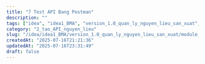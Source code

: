 ```yaml
---
title: "7 Test API Bang Postman"
description: ""
tags: ["idea", "idea1_BMA", "version_1.0_quan_ly_nguyen_lieu_san_xuat", "module_1_nguyen_lieu", "2_tao_API_nguyen_lieu"]
category: "2_tao_API_nguyen_lieu"
slug: "/idea/idea1_BMA/version_1.0_quan_ly_nguyen_lieu_san_xuat/module_1_nguyen_lieu/2_tao_API_nguyen_lieu/7_test_API_bang_postman.md"
createdAt: "2025-07-16T21:21:36"
updatedAt: "2025-07-16T23:31:49"
draft: false
---
```

